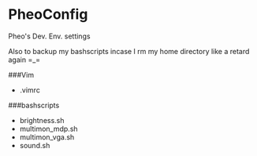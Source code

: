 PheoConfig
==========

Pheo's Dev. Env. settings

Also to backup my bashscripts incase I rm my home directory like a retard again =_=

###Vim
  * .vimrc

###bashscripts
  * brightness.sh
  * multimon\_mdp.sh
  * multimon\_vga.sh
  * sound.sh
